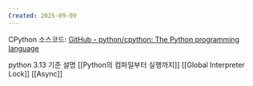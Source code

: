 ```yaml
---
Created: 2025-09-09
---
```

CPython 소스코드: [GitHub - python/cpython: The Python programming language](https://github.com/python/cpython)

python 3.13 기준 설명
[[Python의 컴파일부터 실행까지]]
[[Global Interpreter Lock]]
[[Async]]